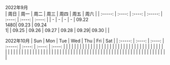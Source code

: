 2022年9月  
| 周日 | 周一 | 周二 | 周三 | 周四 | 周五 | 周六 |
| :-----: | :----: | :----: | :-----: | :----: | :----: | :----: |
| - | - | - | - | 09.22 <br> 1480| 09.23 | 09.24 <br> 1|
| 09.25 | 09.26 | 09.27 | 09.28 | 09.29| 09.30 | |

2022年10月
| Sun | Mon | Tue  | Wed | Thu | Fri | Sat |
| :-----: | :----: | :----: | :-----: | :----: | :----: | :----: |
| | | | | | | |
| | | | | | | |
| | | | | | | |
| | | | | | | |
| | | | | | | |
| | | | | | | |
| | | | | | | |
| | | | | | | |
| | | | | | | |
| | | | | | | |
| | | | | | | |
| | | | | | | |
